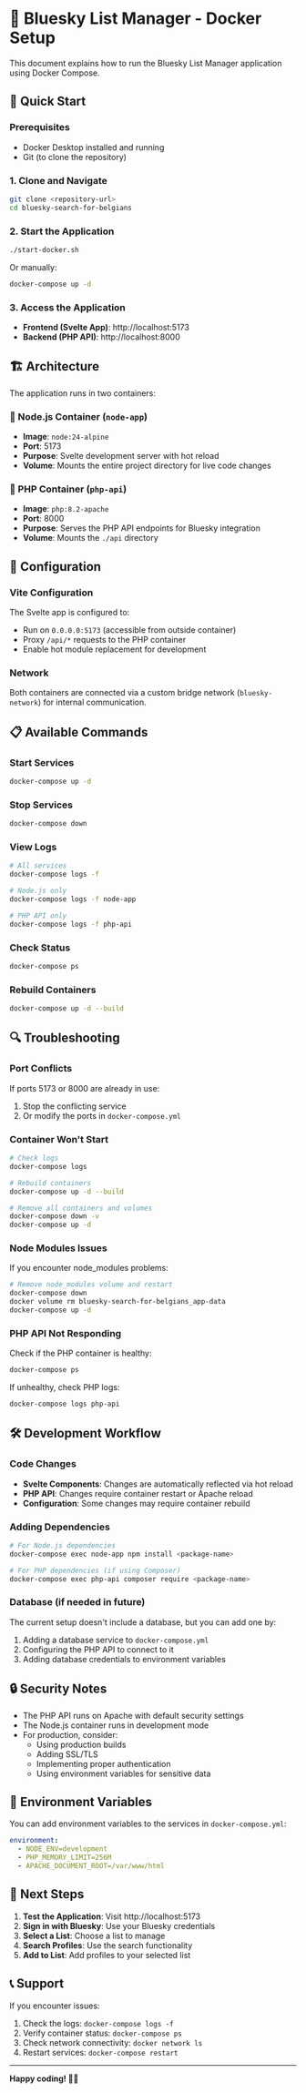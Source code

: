 # 🐳 Bluesky List Manager - Docker Setup

This document explains how to run the Bluesky List Manager application using Docker Compose.

## 🚀 Quick Start

### Prerequisites
- Docker Desktop installed and running
- Git (to clone the repository)

### 1. Clone and Navigate
```bash
git clone <repository-url>
cd bluesky-search-for-belgians
```

### 2. Start the Application
```bash
./start-docker.sh
```

Or manually:
```bash
docker-compose up -d
```

### 3. Access the Application
- **Frontend (Svelte App)**: http://localhost:5173
- **Backend (PHP API)**: http://localhost:8000

## 🏗️ Architecture

The application runs in two containers:

### 📱 Node.js Container (`node-app`)
- **Image**: `node:24-alpine`
- **Port**: 5173
- **Purpose**: Svelte development server with hot reload
- **Volume**: Mounts the entire project directory for live code changes

### 🔧 PHP Container (`php-api`)
- **Image**: `php:8.2-apache`
- **Port**: 8000
- **Purpose**: Serves the PHP API endpoints for Bluesky integration
- **Volume**: Mounts the `./api` directory

## 🔧 Configuration

### Vite Configuration
The Svelte app is configured to:
- Run on `0.0.0.0:5173` (accessible from outside container)
- Proxy `/api/*` requests to the PHP container
- Enable hot module replacement for development

### Network
Both containers are connected via a custom bridge network (`bluesky-network`) for internal communication.

## 📋 Available Commands

### Start Services
```bash
docker-compose up -d
```

### Stop Services
```bash
docker-compose down
```

### View Logs
```bash
# All services
docker-compose logs -f

# Node.js only
docker-compose logs -f node-app

# PHP API only
docker-compose logs -f php-api
```

### Check Status
```bash
docker-compose ps
```

### Rebuild Containers
```bash
docker-compose up -d --build
```

## 🔍 Troubleshooting

### Port Conflicts
If ports 5173 or 8000 are already in use:
1. Stop the conflicting service
2. Or modify the ports in `docker-compose.yml`

### Container Won't Start
```bash
# Check logs
docker-compose logs

# Rebuild containers
docker-compose up -d --build

# Remove all containers and volumes
docker-compose down -v
docker-compose up -d
```

### Node Modules Issues
If you encounter node_modules problems:
```bash
# Remove node_modules volume and restart
docker-compose down
docker volume rm bluesky-search-for-belgians_app-data
docker-compose up -d
```

### PHP API Not Responding
Check if the PHP container is healthy:
```bash
docker-compose ps
```

If unhealthy, check PHP logs:
```bash
docker-compose logs php-api
```

## 🛠️ Development Workflow

### Code Changes
- **Svelte Components**: Changes are automatically reflected via hot reload
- **PHP API**: Changes require container restart or Apache reload
- **Configuration**: Some changes may require container rebuild

### Adding Dependencies
```bash
# For Node.js dependencies
docker-compose exec node-app npm install <package-name>

# For PHP dependencies (if using Composer)
docker-compose exec php-api composer require <package-name>
```

### Database (if needed in future)
The current setup doesn't include a database, but you can add one by:
1. Adding a database service to `docker-compose.yml`
2. Configuring the PHP API to connect to it
3. Adding database credentials to environment variables

## 🔒 Security Notes

- The PHP API runs on Apache with default security settings
- The Node.js container runs in development mode
- For production, consider:
  - Using production builds
  - Adding SSL/TLS
  - Implementing proper authentication
  - Using environment variables for sensitive data

## 📝 Environment Variables

You can add environment variables to the services in `docker-compose.yml`:

```yaml
environment:
  - NODE_ENV=development
  - PHP_MEMORY_LIMIT=256M
  - APACHE_DOCUMENT_ROOT=/var/www/html
```

## 🎯 Next Steps

1. **Test the Application**: Visit http://localhost:5173
2. **Sign in with Bluesky**: Use your Bluesky credentials
3. **Select a List**: Choose a list to manage
4. **Search Profiles**: Use the search functionality
5. **Add to List**: Add profiles to your selected list

## 📞 Support

If you encounter issues:
1. Check the logs: `docker-compose logs -f`
2. Verify container status: `docker-compose ps`
3. Check network connectivity: `docker network ls`
4. Restart services: `docker-compose restart`

---

**Happy coding! 🦋✨**